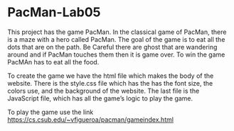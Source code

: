 # PacMan-Lab05
This project has the game PacMan. In the classical game of PacMan, there is a maze with a hero called PacMan. The goal of the game is to eat all the dots that are on the path. Be Careful there are ghost that are wandering around and if PacMan touches them then it is game over. To win the game PacMAn has to eat all the food. 

To create the game we have the html file which makes the body of the website. There is the style.css file which has the has the font size, the colors use, and the background of the website. The last file is the JavaScript file, which has all the game’s logic to play the game. 

To play the game use the link https://cs.csub.edu/~vfigueroa/pacman/gameindex.html

